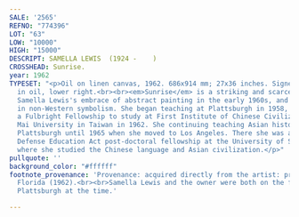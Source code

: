 ```yaml
---
SALE: '2565'
REFNO: "774396"
LOT: "63"
LOW: "10000"
HIGH: "15000"
DESCRIPT: SAMELLA LEWIS  (1924 -    )
CROSSHEAD: Sunrise.
year: 1962
TYPESET: "<p>Oil on linen canvas, 1962. 686x914 mm; 27x36 inches. Signed and dated
  in oil, lower right.<br><br><em>Sunrise</em> is a striking and scarce example of
  Samella Lewis's embrace of abstract painting in the early 1960s, and her interest
  in non-Western symbolism. She began teaching at Plattsburgh in 1958, and was awarded
  a Fulbright Fellowship to study at First Institute of Chinese Civilization and Tung
  Mai University in Taiwan in 1962. She continuing teaching Asian history at SUNY
  Plattsburgh until 1965 when she moved to Los Angeles. There she was awarded a National
  Defense Education Act post-doctoral fellowship at the University of Southern California,
  where she studied the Chinese language and Asian civilization.</p>"
pullquote: ''
background_color: "#ffffff"
footnote_provenance: 'Provenance: acquired directly from the artist: private collection,
  Florida (1962).<br><br>Samella Lewis and the owner were both on the faculty of SUNY
  Plattsburgh at the time.'

---
```

